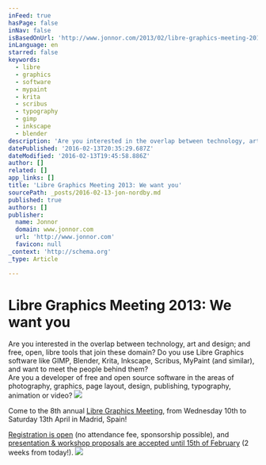 ```yaml
---
inFeed: true
hasPage: false
inNav: false
isBasedOnUrl: 'http://www.jonnor.com/2013/02/libre-graphics-meeting-2013-we-want-you/'
inLanguage: en
starred: false
keywords:
  - libre
  - graphics
  - software
  - mypaint
  - krita
  - scribus
  - typography
  - gimp
  - inkscape
  - blender
description: 'Are you interested in the overlap between technology, art and design; and free, open, libre tools that join these domain? Do you use Libre Graphics software like GIMP, Blender, Krita, Inkscape, Scribus, MyPaint (and similar), and want to meet the people behind them?'
datePublished: '2016-02-13T20:35:29.687Z'
dateModified: '2016-02-13T19:45:58.886Z'
author: []
related: []
app_links: []
title: 'Libre Graphics Meeting 2013: We want you'
sourcePath: _posts/2016-02-13-jon-nordby.md
published: true
authors: []
publisher:
  name: Jonnor
  domain: www.jonnor.com
  url: 'http://www.jonnor.com'
  favicon: null
_context: 'http://schema.org'
_type: Article

---
```

# Libre Graphics Meeting 2013: We want you

Are you interested in the overlap between technology, art and design; and free, open, libre tools that join these domain? Do you use Libre Graphics software like GIMP, Blender, Krita, Inkscape, Scribus, MyPaint (and similar), and want to meet the people behind them?  
Are you a developer of free and open source software in the areas of photography, graphics, page layout, design, publishing, typography, animation or video?
[![](http://www.forkable.eu/generators/r+w/o/press/rgb/LGM-Logo+15_Textblock+URL_400px.png)][0]

Come to the 8th annual [Libre Graphics Meeting][1], from Wednesday 10th to Saturday 13th April in Madrid, Spain!

[Registration is open][2] (no attendance fee, sponsorship possible), and [presentation & workshop proposals are accepted until 15th of February][3] (2 weeks from today!).
[![](http://www.jonnor.com/wp/wp-content/plugins/flattr/img/flattr-badge-large.png)][4]

[0]: http://libregraphicsmeeting.org/2013/
[1]: http://libregraphicsmeeting.org/2013
[2]: http://libregraphicsmeeting.org/2013/registration/
[3]: http://libregraphicsmeeting.org/2013/call-for-presentations/
[4]: http://www.jonnor.com/wp/?flattrss_redirect&id=636&md5=eb7aa3f49d95dda5c7cf2c2ce1e5446e